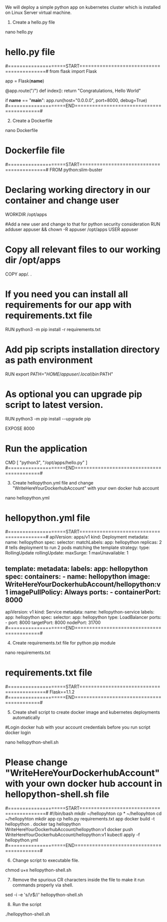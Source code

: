 We will deploy a simple python app on kubernetes cluster which is installed on Linux Server virtual machine. 

1. Create a hello.py file 

nano hello.py
# hello.py file
#====================START==========================================#
from flask import Flask

app = Flask(__name__)

@app.route("/")
def index():
    return "Congratulations, Hello World"

if __name__ == "__main__":
    app.run(host="0.0.0.0", port=8000, debug=True)
#====================END==========================================#

2. Create a Dockerfile

nano Dockerfile
# Dockerfile file
#====================START==========================================#
FROM python:slim-buster

# Declaring working directory in our container and change user
WORKDIR /opt/apps

#Add a new user and change to that for python security consideration
RUN adduser appuser && chown -R appuser /opt/apps
USER appuser

# Copy all relevant files to our working dir /opt/apps
COPY app/. .

# If you need you can install all requirements for our app with requirements.txt file
RUN python3 -m pip install -r requirements.txt

# Add pip scripts installation directory as path environment
RUN export PATH="$HOME/appuser/.local/bin:$PATH"

# As optional you can upgrade pip script to latest version.
RUN python3 -m pip install --upgrade pip

EXPOSE 8000

# Run the application
CMD [ "python3", "/opt/apps/hello.py" ]
#====================END==========================================#

3. Create hellopython.yml file and change "WriteHereYourDockerhubAccount" with your own docker hub account

nano hellopython.yml
# hellopython.yml file
#====================START==========================================#
apiVersion: apps/v1
kind: Deployment
metadata:
  name: hellopython
spec:
  selector:
    matchLabels:
      app: hellopython
  replicas: 2 # tells deployment to run 2 pods matching the template
  strategy:
    type: RollingUpdate
    rollingUpdate:
      maxSurge: 1
      maxUnavailable: 1

  template:
    metadata:
      labels:
        app: hellopython
    spec:
      containers:
      - name: hellopython
        image: WriteHereYourDockerhubAccount/hellopython:v1
        imagePullPolicy: Always
        ports:
        - containerPort: 8000
---
apiVersion: v1
kind: Service
metadata:
  name: hellopython-service
  labels:
    app: hellopython
spec:
  selector:
    app: hellopython
  type: LoadBalancer
  ports:
    - port: 8000
      targetPort: 8000
      nodePort: 31700
#====================END==========================================#

4. Create requirements.txt file for python pip module

nano requirements.txt
# requirements.txt file
#====================START==========================================#
Flask==1.1.2
#====================END==========================================#

5. Create shell script to create docker image and kubernetes deployments automatically

#Login docker hub with your account credentials before you run script
docker login 

nano hellopython-shell.sh
# Please change "WriteHereYourDockerhubAccount" with your own docker hub account in hellopython-shell.sh file
#====================START==========================================#
#!/bin/bash
mkdir ~/hellopyhton
cp * ~/hellopyhton
cd ~/hellopyhton
mkdir app
cp hello.py requirements.txt app
docker build -t hellopython .
docker tag hellopython WriteHereYourDockerhubAccount/hellopython:v1
docker push WriteHereYourDockerhubAccount/hellopython:v1
kubectl apply -f hellopython.yml
#====================END==========================================#

6. Change script to executable file.

chmod u+x hellopython-shell.sh

7. Remove the spurious CR characters inside the file to make it run commands properly via shell.

sed -i -e 's/\r$//' hellopython-shell.sh

8. Run the script 

./hellopython-shell.sh
